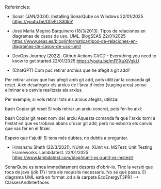 Referències:

- Sonar (JAN/2024). Installing SonarQube on Windows 22/01/2025 https://youtu.be/O0yFLS30InY

- José María Megino Barquinero (18/3/2013). Tipos de relaciones en diagramas de casos de uso. UML. BlogSEAS 22/01/2025 https://www.seas.es/blog/informatica/tipos-de-relaciones-en-diagramas-de-casos-de-uso-uml/

- DevOps Journey (2022). Github Actions CI/CD - Everything you need to know to get started 22/01/2025 https://youtu.be/mFFXuXjVgkU

- (ChatGPT) Com puc retirar archius que he afegit a git add?
  > 
Per retirar arxius que has afegit amb git add, pots utilitzar la comanda git reset. Això desafegeix els arxius de l'àrea d'índex (staging area) sense eliminar els canvis realitzats als arxius.

Per exemple, si vols retirar tots els arxius afegits, utilitza:

bash
Copiar
git reset
Si vols retirar un arxiu concret, pots fer-ho així:

bash
Copiar
git reset nom_del_arxiu
Aquesta comanda fa que l'arxiu torni a l'estat en què es trobava abans d'usar git add, però no esborra els canvis que vas fer en el fitxer.

Espero que t'ajudi! Si tens més dubtes, no dubtis a preguntar.
	
- Himanshu Sheth (22/3/2021). NUnit vs. XUnit vs. MSTest: Unit Testing Frameworks. Lambdatest. 22/01/2025 https://www.lambdatest.com/blog/nunit-vs-xunit-vs-mstest/

SonarQube es tanca immediatament després d'obrir-lo. Tinc la versió que toca de java (jdk 17) i tots els requisits necessaris. No sé què passa.
El diagrama UML està en format .cd a la carpeta EcoEnergyT3PR1 --> ClassesAndInterfaces

